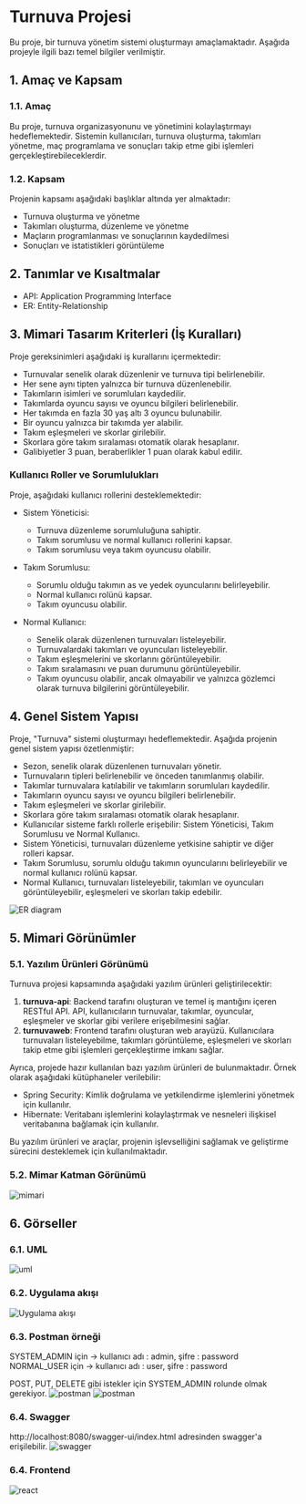 # Turnuva Projesi

Bu proje, bir turnuva yönetim sistemi oluşturmayı amaçlamaktadır. Aşağıda projeyle ilgili bazı temel bilgiler verilmiştir.

## 1. Amaç ve Kapsam
### 1.1. Amaç
Bu proje, turnuva organizasyonunu ve yönetimini kolaylaştırmayı hedeflemektedir. Sistemin kullanıcıları, turnuva oluşturma, takımları yönetme, maç programlama ve sonuçları takip etme gibi işlemleri gerçekleştirebileceklerdir.

### 1.2. Kapsam
Projenin kapsamı aşağıdaki başlıklar altında yer almaktadır:
- Turnuva oluşturma ve yönetme
- Takımları oluşturma, düzenleme ve yönetme
- Maçların programlanması ve sonuçlarının kaydedilmesi
- Sonuçları ve istatistikleri görüntüleme

## 2. Tanımlar ve Kısaltmalar
- API: Application Programming Interface
- ER: Entity-Relationship

## 3. Mimari Tasarım Kriterleri (İş Kuralları)

Proje gereksinimleri aşağıdaki iş kurallarını içermektedir:

- Turnuvalar senelik olarak düzenlenir ve turnuva tipi belirlenebilir.
- Her sene aynı tipten yalnızca bir turnuva düzenlenebilir.
- Takımların isimleri ve sorumluları kaydedilir.
- Takımlarda oyuncu sayısı ve oyuncu bilgileri belirlenebilir.
- Her takımda en fazla 30 yaş altı 3 oyuncu bulunabilir.
- Bir oyuncu yalnızca bir takımda yer alabilir.
- Takım eşleşmeleri ve skorlar girilebilir.
- Skorlara göre takım sıralaması otomatik olarak hesaplanır.
- Galibiyetler 3 puan, beraberlikler 1 puan olarak kabul edilir.

### Kullanıcı Roller ve Sorumlulukları

Proje, aşağıdaki kullanıcı rollerini desteklemektedir:

- Sistem Yöneticisi:
    - Turnuva düzenleme sorumluluğuna sahiptir.
    - Takım sorumlusu ve normal kullanıcı rollerini kapsar.
    - Takım sorumlusu veya takım oyuncusu olabilir.

- Takım Sorumlusu:
    - Sorumlu olduğu takımın as ve yedek oyuncularını belirleyebilir.
    - Normal kullanıcı rolünü kapsar.
    - Takım oyuncusu olabilir.

- Normal Kullanıcı:
    - Senelik olarak düzenlenen turnuvaları listeleyebilir.
    - Turnuvalardaki takımları ve oyuncuları listeleyebilir.
    - Takım eşleşmelerini ve skorlarını görüntüleyebilir.
    - Takım sıralamasını ve puan durumunu görüntüleyebilir.
    - Takım oyuncusu olabilir, ancak olmayabilir ve yalnızca gözlemci olarak turnuva bilgilerini görüntüleyebilir.


## 4. Genel Sistem Yapısı

Proje, "Turnuva" sistemi oluşturmayı hedeflemektedir. Aşağıda projenin genel sistem yapısı özetlenmiştir:

- Sezon, senelik olarak düzenlenen turnuvaları yönetir.
- Turnuvaların tipleri belirlenebilir ve önceden tanımlanmış olabilir.
- Takımlar turnuvalara katılabilir ve takımların sorumluları kaydedilir.
- Takımların oyuncu sayısı ve oyuncu bilgileri belirlenebilir.
- Takım eşleşmeleri ve skorlar girilebilir.
- Skorlara göre takım sıralaması otomatik olarak hesaplanır.
- Kullanıcılar sisteme farklı rollerle erişebilir: Sistem Yöneticisi, Takım Sorumlusu ve Normal Kullanıcı.
- Sistem Yöneticisi, turnuvaları düzenleme yetkisine sahiptir ve diğer rolleri kapsar.
- Takım Sorumlusu, sorumlu olduğu takımın oyuncularını belirleyebilir ve normal kullanıcı rolünü kapsar.
- Normal Kullanıcı, turnuvaları listeleyebilir, takımları ve oyuncuları görüntüleyebilir, eşleşmeleri ve skorları takip edebilir.

![](src/main/resources/static/images/DB-ER-diagram.PNG "ER diagram")
## 5. Mimari Görünümler

### 5.1. Yazılım Ürünleri Görünümü

Turnuva projesi kapsamında aşağıdaki yazılım ürünleri geliştirilecektir:

1. **turnuva-api**: Backend tarafını oluşturan ve temel iş mantığını içeren RESTful API. API, kullanıcıların turnuvalar, takımlar, oyuncular, eşleşmeler ve skorlar gibi verilere erişebilmesini sağlar.
2. **turnuvaweb**: Frontend tarafını oluşturan web arayüzü. Kullanıcılara turnuvaları listeleyebilme, takımları görüntüleme, eşleşmeleri ve skorları takip etme gibi işlemleri gerçekleştirme imkanı sağlar.

Ayrıca, projede hazır kullanılan bazı yazılım ürünleri de bulunmaktadır. Örnek olarak aşağıdaki kütüphaneler verilebilir:

- Spring Security: Kimlik doğrulama ve yetkilendirme işlemlerini yönetmek için kullanılır.
- Hibernate: Veritabanı işlemlerini kolaylaştırmak ve nesneleri ilişkisel veritabanına bağlamak için kullanılır.

Bu yazılım ürünleri ve araçlar, projenin işlevselliğini sağlamak ve geliştirme sürecini desteklemek için kullanılmaktadır.

### 5.2. Mimar Katman Görünümü
![](src/main/resources/static/images/mimari-katman-gorunum.PNG "mimari")

## 6. Görseller
### 6.1. UML
![](src/main/resources/static/images/UML.PNG "uml")

### 6.2. Uygulama akışı
![](src/main/resources/static/images/tournamentAppFlow.PNG "Uygulama akışı")

### 6.3. Postman örneği
SYSTEM_ADMIN için -> kullanıcı adı : admin, şifre : password
NORMAL_USER için -> kullanıcı adı : user, şifre : password

POST, PUT, DELETE gibi istekler için SYSTEM_ADMIN rolunde olmak gerekiyor.
![](src/main/resources/static/images/postman.PNG "postman")
![](src/main/resources/static/images/auth-postman.PNG "postman")

### 6.4. Swagger
http://localhost:8080/swagger-ui/index.html adresinden swagger'a erişilebilir.
![](src/main/resources/static/images/swagger.PNG "swagger")

### 6.4. Frontend
![](src/main/resources/static/images/frontend.PNG "react")
